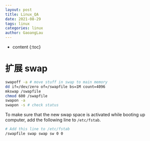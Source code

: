 ```yaml
---
layout: post
title: Linux_QA
date: 2021-08-29
tags: linux
categories: linux
author: GaoangLau
---
```

* content
{:toc}

                                                                



# 扩展 swap 
```bash
swapoff -a # move stuff in swap to main memory
dd if=/dev/zero of=/swapfile bs=1M count=4096
mkswap /swapfile
chmod 600 /swapfile
swapon -a
swapon -s # check status
```

To make sure that the new swap space is activated while booting up computer, add the following line to `/etc/fstab`.
```bash
# Add this line to /etc/fstab
/swapfile swap swap sw 0 0
```